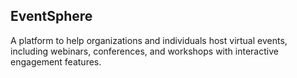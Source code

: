 ## EventSphere	
A platform to help organizations and individuals host virtual events, including webinars, conferences, and workshops with interactive engagement features.
	
	
	
	
